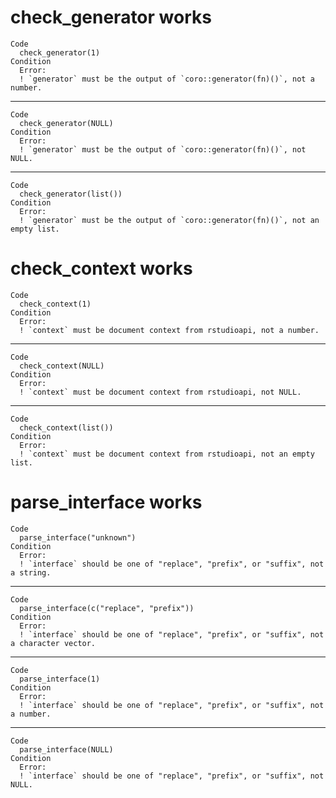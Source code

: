 # check_generator works

    Code
      check_generator(1)
    Condition
      Error:
      ! `generator` must be the output of `coro::generator(fn)()`, not a number.

---

    Code
      check_generator(NULL)
    Condition
      Error:
      ! `generator` must be the output of `coro::generator(fn)()`, not NULL.

---

    Code
      check_generator(list())
    Condition
      Error:
      ! `generator` must be the output of `coro::generator(fn)()`, not an empty list.

# check_context works

    Code
      check_context(1)
    Condition
      Error:
      ! `context` must be document context from rstudioapi, not a number.

---

    Code
      check_context(NULL)
    Condition
      Error:
      ! `context` must be document context from rstudioapi, not NULL.

---

    Code
      check_context(list())
    Condition
      Error:
      ! `context` must be document context from rstudioapi, not an empty list.

# parse_interface works

    Code
      parse_interface("unknown")
    Condition
      Error:
      ! `interface` should be one of "replace", "prefix", or "suffix", not a string.

---

    Code
      parse_interface(c("replace", "prefix"))
    Condition
      Error:
      ! `interface` should be one of "replace", "prefix", or "suffix", not a character vector.

---

    Code
      parse_interface(1)
    Condition
      Error:
      ! `interface` should be one of "replace", "prefix", or "suffix", not a number.

---

    Code
      parse_interface(NULL)
    Condition
      Error:
      ! `interface` should be one of "replace", "prefix", or "suffix", not NULL.

